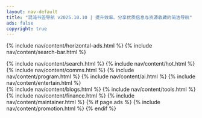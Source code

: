```yaml
---
layout: nav-default
title: "混沌书签导航 v2025.10.10 | 提升效率、分享优质信息与资源收藏的简洁导航"
ads: false
copyright: true
---
```


{% include nav/content/horizontal-ads.html %}
{% include nav/content/search-bar.html %}
<div class="nav-content">
{% include nav/content/search.html %}
{% include nav/content/hot.html %}
{% include nav/content/comms.html %}
{% include nav/content/program.html %}
{% include nav/content/ai.html %}
{% include nav/content/entertain.html %}
</div>
{% include nav/content/blogs.html %}
{% include nav/content/tools.html %}
{% include nav/content/finance.html %}
{% include nav/content/maintainer.html %}
{% if page.ads %}
{% include nav/content/promotion.html %}
{% endif %}